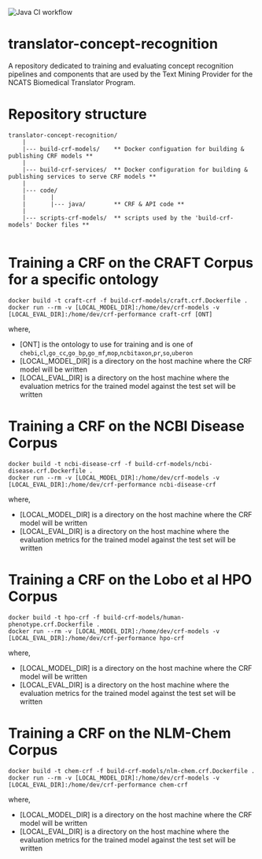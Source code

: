 ![Java CI workflow](https://github.com/UCDenver-ccp/translator-concept-recognition/workflows/Java%20CI/badge.svg)



# translator-concept-recognition
A repository dedicated to training and evaluating concept recognition pipelines and components that are used by the Text Mining Provider for the NCATS Biomedical Translator Program.


# Repository structure

```
translator-concept-recognition/
    |
    |--- build-crf-models/    ** Docker configuation for building & publishing CRF models **
    |
    |--- build-crf-services/  ** Docker configuration for building & publishing services to serve CRF models **
    |
    |--- code/
    |       |
    |       |--- java/        ** CRF & API code **
    |
    |--- scripts-crf-models/  ** scripts used by the 'build-crf-models' Docker files **
            
```



# Training a CRF on the CRAFT Corpus for a specific ontology

```
docker build -t craft-crf -f build-crf-models/craft.crf.Dockerfile .
docker run --rm -v [LOCAL_MODEL_DIR]:/home/dev/crf-models -v [LOCAL_EVAL_DIR]:/home/dev/crf-performance craft-crf [ONT]
```

where,
* [ONT] is the ontology to use for training and is one of `chebi`,`cl`,`go_cc`,`go_bp`,`go_mf`,`mop`,`ncbitaxon`,`pr`,`so`,`uberon`
* [LOCAL_MODEL_DIR] is a directory on the host machine where the CRF model will be written
* [LOCAL_EVAL_DIR] is a directory on the host machine where the evaluation metrics for the trained model against the test set will be written


# Training a CRF on the NCBI Disease Corpus

```
docker build -t ncbi-disease-crf -f build-crf-models/ncbi-disease.crf.Dockerfile .
docker run --rm -v [LOCAL_MODEL_DIR]:/home/dev/crf-models -v [LOCAL_EVAL_DIR]:/home/dev/crf-performance ncbi-disease-crf
```

where,
* [LOCAL_MODEL_DIR] is a directory on the host machine where the CRF model will be written
* [LOCAL_EVAL_DIR] is a directory on the host machine where the evaluation metrics for the trained model against the test set will be written


# Training a CRF on the Lobo et al HPO Corpus

```
docker build -t hpo-crf -f build-crf-models/human-phenotype.crf.Dockerfile .
docker run --rm -v [LOCAL_MODEL_DIR]:/home/dev/crf-models -v [LOCAL_EVAL_DIR]:/home/dev/crf-performance hpo-crf
```

where,
* [LOCAL_MODEL_DIR] is a directory on the host machine where the CRF model will be written
* [LOCAL_EVAL_DIR] is a directory on the host machine where the evaluation metrics for the trained model against the test set will be written


# Training a CRF on the NLM-Chem Corpus

```
docker build -t chem-crf -f build-crf-models/nlm-chem.crf.Dockerfile .
docker run --rm -v [LOCAL_MODEL_DIR]:/home/dev/crf-models -v [LOCAL_EVAL_DIR]:/home/dev/crf-performance chem-crf
```

where,
* [LOCAL_MODEL_DIR] is a directory on the host machine where the CRF model will be written
* [LOCAL_EVAL_DIR] is a directory on the host machine where the evaluation metrics for the trained model against the test set will be written
